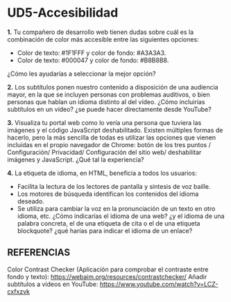 # UD5-Accesibilidad

**1.** Tu compañero de desarrollo web tienen dudas sobre cuál es la combinación de color más accesible entre las siguientes opciones:

- Color de texto: #1F1FFF y color de fondo: #A3A3A3.
- Color de texto: #000047 y color de fondo: #B8B8B8.

¿Cómo les ayudarías a seleccionar la mejor opción?

**2.** Los subtítulos ponen nuestro contenido a disposición de una audiencia mayor, en la que se incluyen personas con problemas auditivos, o bien personas que hablan un idioma distinto al del vídeo. ¿Cómo incluirías subtítulos en un vídeo? ¿se puede hacer directamente desde YouTube?

**3.** Visualiza tu portal web como lo vería una persona que tuviera las imágenes y el código JavaScript deshabilitado. Existen múltiples formas de hacerlo, pero la más sencilla de todas es utilizar las opciones que vienen incluidas en el propio navegador de Chrome: botón de los tres puntos / Configuración/ Privacidad/ Configuración del sitio web/ deshabilitar imágenes y JavaScript. ¿Qué tal la experiencia?

**4.** La etiqueta de idioma, en HTML, beneficia a todos los usuarios:
- Facilita la lectura de los lectores de pantalla y síntesis de voz baille.
- Los motores de búsqueda identifican los contenidos del idioma deseado.
- Se utiliza para cambiar la voz en la pronunciación de un texto en otro idioma, etc.
¿Cómo indicarías el idioma de una web? ¿y el idioma de una palabra concreta, el de una etiqueta de cita o el de una etiqueta blockquote? ¿qué harías para indicar el idioma de un enlace?


## REFERENCIAS
Color Contrast Checker (Aplicación para comprobar el contraste entre fondo y texto): https://webaim.org/resources/contrastchecker/
Añadir subtítulos a videos en YouTube: https://www.youtube.com/watch?v=LCZ-cxfxzvk

